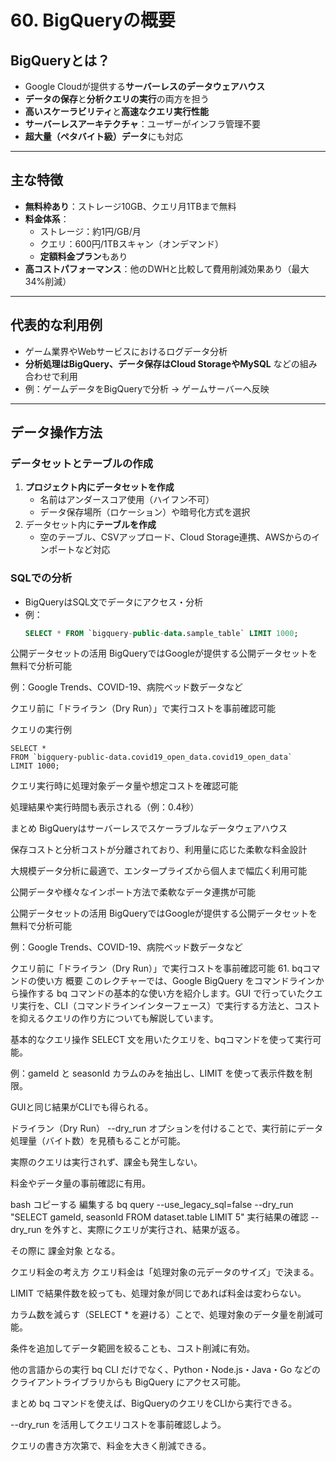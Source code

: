 # 60. BigQueryの概要

## BigQueryとは？

- Google Cloudが提供する**サーバーレスのデータウェアハウス**
- **データの保存**と**分析クエリの実行**の両方を担う
- **高いスケーラビリティ**と**高速なクエリ実行性能**
- **サーバーレスアーキテクチャ**：ユーザーがインフラ管理不要
- **超大量（ペタバイト級）データ**にも対応

---

## 主な特徴

- **無料枠あり**：ストレージ10GB、クエリ月1TBまで無料
- **料金体系**：
  - ストレージ：約1円/GB/月
  - クエリ：600円/1TBスキャン（オンデマンド）
  - **定額料金プラン**もあり
- **高コストパフォーマンス**：他のDWHと比較して費用削減効果あり（最大34%削減）

---

## 代表的な利用例

- ゲーム業界やWebサービスにおけるログデータ分析
- **分析処理はBigQuery、データ保存はCloud StorageやMySQL** などの組み合わせで利用
- 例：ゲームデータをBigQueryで分析 → ゲームサーバーへ反映

---

## データ操作方法

### データセットとテーブルの作成

1. **プロジェクト内にデータセットを作成**
   - 名前はアンダースコア使用（ハイフン不可）
   - データ保存場所（ロケーション）や暗号化方式を選択
2. データセット内に**テーブルを作成**
   - 空のテーブル、CSVアップロード、Cloud Storage連携、AWSからのインポートなど対応

### SQLでの分析

- BigQueryはSQL文でデータにアクセス・分析
- 例：
  ```sql
  SELECT * FROM `bigquery-public-data.sample_table` LIMIT 1000;
  ```

公開データセットの活用
BigQueryではGoogleが提供する公開データセットを無料で分析可能

例：Google Trends、COVID-19、病院ベッド数データなど

クエリ前に「ドライラン（Dry Run）」で実行コストを事前確認可能

クエリの実行例

  ```
SELECT * 
FROM `bigquery-public-data.covid19_open_data.covid19_open_data` 
LIMIT 1000;
  ```
クエリ実行時に処理対象データ量や想定コストを確認可能

処理結果や実行時間も表示される（例：0.4秒）

まとめ
BigQueryはサーバーレスでスケーラブルなデータウェアハウス

保存コストと分析コストが分離されており、利用量に応じた柔軟な料金設計

大規模データ分析に最適で、エンタープライズから個人まで幅広く利用可能

公開データや様々なインポート方法で柔軟なデータ連携が可能

公開データセットの活用
BigQueryではGoogleが提供する公開データセットを無料で分析可能

例：Google Trends、COVID-19、病院ベッド数データなど

クエリ前に「ドライラン（Dry Run）」で実行コストを事前確認可能
61. bqコマンドの使い方
概要
このレクチャーでは、Google BigQuery をコマンドラインから操作する bq コマンドの基本的な使い方を紹介します。GUI で行っていたクエリ実行を、CLI（コマンドラインインターフェース）で実行する方法と、コストを抑えるクエリの作り方についても解説しています。

基本的なクエリ操作
SELECT 文を用いたクエリを、bqコマンドを使って実行可能。

例：gameId と seasonId カラムのみを抽出し、LIMIT を使って表示件数を制限。

GUIと同じ結果がCLIでも得られる。

ドライラン（Dry Run）
--dry_run オプションを付けることで、実行前にデータ処理量（バイト数）を見積もることが可能。

実際のクエリは実行されず、課金も発生しない。

料金やデータ量の事前確認に有用。

bash
コピーする
編集する
bq query --use_legacy_sql=false --dry_run "SELECT gameId, seasonId FROM dataset.table LIMIT 5"
実行結果の確認
--dry_run を外すと、実際にクエリが実行され、結果が返る。

その際に 課金対象 となる。

クエリ料金の考え方
クエリ料金は「処理対象の元データのサイズ」で決まる。

LIMIT で結果件数を絞っても、処理対象が同じであれば料金は変わらない。

カラム数を減らす（SELECT * を避ける）ことで、処理対象のデータ量を削減可能。

条件を追加してデータ範囲を絞ることも、コスト削減に有効。

他の言語からの実行
bq CLI だけでなく、Python・Node.js・Java・Go などのクライアントライブラリからも BigQuery にアクセス可能。

まとめ
bq コマンドを使えば、BigQueryのクエリをCLIから実行できる。

--dry_run を活用してクエリコストを事前確認しよう。

クエリの書き方次第で、料金を大きく削減できる。